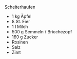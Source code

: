 Scheiterhaufen

* 1 kg Äpfel
* 8 St. Eier
* 1 l Milch
* 500 g Semmeln / Briochezopf
* 160 g Zucker
* Rosinen
* Salz
* Zimt

